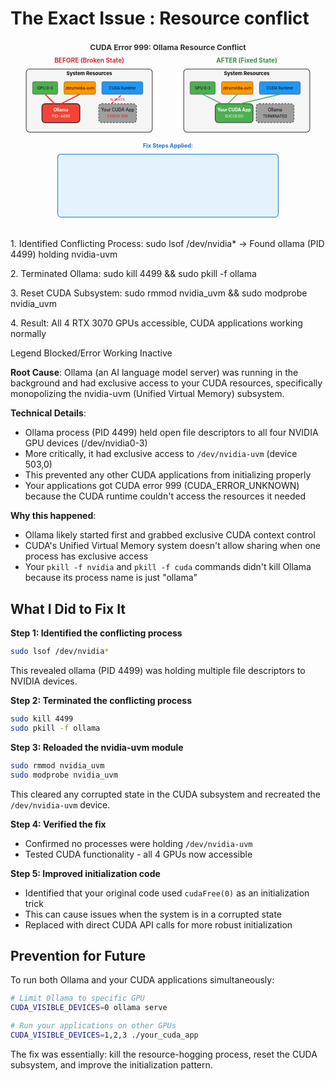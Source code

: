 # The Exact Issue : Resource conflict

<svg viewBox="0 0 1000 600" xmlns="http://www.w3.org/2000/svg">
  <!-- Title -->
  <text x="500" y="30" text-anchor="middle" font-size="24" font-weight="bold" fill="#333">
    CUDA Error 999: Ollama Resource Conflict
  </text>
  
  <!-- BEFORE section -->
  <text x="250" y="70" text-anchor="middle" font-size="20" font-weight="bold" fill="#d32f2f">
    BEFORE (Broken State)
  </text>
  
  <!-- System box -->
  <rect x="50" y="90" width="400" height="200" fill="#f5f5f5" stroke="#333" stroke-width="2" rx="10"/>
  <text x="250" y="110" text-anchor="middle" font-size="16" font-weight="bold">System Resources</text>
  
  <!-- GPU devices -->
  <rect x="70" y="130" width="80" height="40" fill="#4caf50" stroke="#333" rx="5"/>
  <text x="110" y="155" text-anchor="middle" font-size="12">GPU 0-3</text>
  
  <!-- nvidia-uvm device -->
  <rect x="170" y="130" width="100" height="40" fill="#ff9800" stroke="#333" rx="5"/>
  <text x="220" y="155" text-anchor="middle" font-size="12">/dev/nvidia-uvm</text>
  
  <!-- CUDA Runtime -->
  <rect x="290" y="130" width="130" height="40" fill="#2196f3" stroke="#333" rx="5"/>
  <text x="355" y="155" text-anchor="middle" font-size="12">CUDA Runtime</text>
  
  <!-- Ollama process -->
  <rect x="100" y="200" width="120" height="60" fill="#f44336" stroke="#333" stroke-width="3" rx="10"/>
  <text x="160" y="225" text-anchor="middle" font-size="14" font-weight="bold" fill="white">Ollama</text>
  <text x="160" y="245" text-anchor="middle" font-size="12" fill="white">PID: 4499</text>
  
  <!-- Exclusive lock arrows -->
  <path d="M 160 200 L 220 170" stroke="#f44336" stroke-width="4" marker-end="url(#redArrow)"/>
  <path d="M 140 200 L 110 170" stroke="#f44336" stroke-width="4" marker-end="url(#redArrow)"/>
  
  <!-- Your app trying to access -->
  <rect x="280" y="200" width="120" height="60" fill="#9e9e9e" stroke="#333" stroke-width="2" stroke-dasharray="5,5" rx="10"/>
  <text x="340" y="225" text-anchor="middle" font-size="14">Your CUDA App</text>
  <text x="340" y="245" text-anchor="middle" font-size="12" fill="#d32f2f">ERROR 999</text>
  
  <!-- Blocked access -->
  <path d="M 320 200 L 355 170" stroke="#d32f2f" stroke-width="3" stroke-dasharray="10,5" marker-end="url(#blockedArrow)"/>
  <text x="340" y="190" text-anchor="middle" font-size="10" fill="#d32f2f">BLOCKED</text>
  
  <!-- AFTER section -->
  <text x="750" y="70" text-anchor="middle" font-size="20" font-weight="bold" fill="#388e3c">
    AFTER (Fixed State)
  </text>
  
  <!-- System box -->
  <rect x="550" y="90" width="400" height="200" fill="#f5f5f5" stroke="#333" stroke-width="2" rx="10"/>
  <text x="750" y="110" text-anchor="middle" font-size="16" font-weight="bold">System Resources</text>
  
  <!-- GPU devices -->
  <rect x="570" y="130" width="80" height="40" fill="#4caf50" stroke="#333" rx="5"/>
  <text x="610" y="155" text-anchor="middle" font-size="12">GPU 0-3</text>
  
  <!-- nvidia-uvm device -->
  <rect x="670" y="130" width="100" height="40" fill="#ff9800" stroke="#333" rx="5"/>
  <text x="720" y="155" text-anchor="middle" font-size="12">/dev/nvidia-uvm</text>
  
  <!-- CUDA Runtime -->
  <rect x="790" y="130" width="130" height="40" fill="#2196f3" stroke="#333" rx="5"/>
  <text x="855" y="155" text-anchor="middle" font-size="12">CUDA Runtime</text>
  
  <!-- Your app working -->
  <rect x="650" y="200" width="120" height="60" fill="#4caf50" stroke="#333" stroke-width="2" rx="10"/>
  <text x="710" y="225" text-anchor="middle" font-size="14" fill="white" font-weight="bold">Your CUDA App</text>
  <text x="710" y="245" text-anchor="middle" font-size="12" fill="white">SUCCESS!</text>
  
  <!-- Successful access arrows -->
  <path d="M 690 200 L 720 170" stroke="#4caf50" stroke-width="3" marker-end="url(#greenArrow)"/>
  <path d="M 670 200 L 610 170" stroke="#4caf50" stroke-width="3" marker-end="url(#greenArrow)"/>
  <path d="M 730 200 L 855 170" stroke="#4caf50" stroke-width="3" marker-end="url(#greenArrow)"/>
  
  <!-- Ollama terminated -->
  <rect x="780" y="200" width="120" height="60" fill="#9e9e9e" stroke="#333" stroke-width="2" stroke-dasharray="5,5" rx="10"/>
  <text x="840" y="225" text-anchor="middle" font-size="14">Ollama</text>
  <text x="840" y="245" text-anchor="middle" font-size="12">TERMINATED</text>
  
  <!-- Fix steps -->
  <text x="500" y="340" text-anchor="middle" font-size="18" font-weight="bold" fill="#1976d2">
    Fix Steps Applied:
  </text>
  
  <rect x="150" y="360" width="700" height="200" fill="#e3f2fd" stroke="#1976d2" stroke-width="2" rx="10"/>
  
  <text x="180" y="390" font-size="16" font-weight="bold" fill="#1976d2">1. Identified Conflicting Process:</text>
  <text x="200" y="410" font-size="14" fill="#333">sudo lsof /dev/nvidia* → Found ollama (PID 4499) holding nvidia-uvm</text>
  
  <text x="180" y="440" font-size="16" font-weight="bold" fill="#1976d2">2. Terminated Ollama:</text>
  <text x="200" y="460" font-size="14" fill="#333">sudo kill 4499 && sudo pkill -f ollama</text>
  
  <text x="180" y="490" font-size="16" font-weight="bold" fill="#1976d2">3. Reset CUDA Subsystem:</text>
  <text x="200" y="510" font-size="14" fill="#333">sudo rmmod nvidia_uvm && sudo modprobe nvidia_uvm</text>
  
  <text x="180" y="540" font-size="16" font-weight="bold" fill="#1976d2">4. Result:</text>
  <text x="200" y="560" font-size="14" fill="#333">All 4 RTX 3070 GPUs accessible, CUDA applications working normally</text>
  
  <!-- Arrow markers -->
  <defs>
    <marker id="redArrow" markerWidth="10" markerHeight="10" refX="9" refY="3" orient="auto" markerUnits="strokeWidth">
      <path d="M0,0 L0,6 L9,3 z" fill="#f44336"/>
    </marker>
    <marker id="greenArrow" markerWidth="10" markerHeight="10" refX="9" refY="3" orient="auto" markerUnits="strokeWidth">
      <path d="M0,0 L0,6 L9,3 z" fill="#4caf50"/>
    </marker>
    <marker id="blockedArrow" markerWidth="10" markerHeight="10" refX="9" refY="3" orient="auto" markerUnits="strokeWidth">
      <path d="M0,0 L0,6 L9,3 z" fill="#d32f2f"/>
    </marker>
  </defs>
  
  <!-- Legend -->
  <rect x="10" y="480" width="120" height="100" fill="#ffffff" stroke="#333" stroke-width="1" rx="5"/>
  <text x="70" y="500" text-anchor="middle" font-size="14" font-weight="bold">Legend</text>
  <rect x="20" y="510" width="15" height="10" fill="#f44336"/>
  <text x="45" y="520" font-size="12">Blocked/Error</text>
  <rect x="20" y="530" width="15" height="10" fill="#4caf50"/>
  <text x="45" y="540" font-size="12">Working</text>
  <rect x="20" y="550" width="15" height="10" fill="#9e9e9e" stroke-dasharray="2,2"/>
  <text x="45" y="560" font-size="12">Inactive</text>
</svg>

**Root Cause**: Ollama (an AI language model server) was running in the background and had exclusive access to your CUDA resources, specifically monopolizing the nvidia-uvm (Unified Virtual Memory) subsystem.

**Technical Details**:
- Ollama process (PID 4499) held open file descriptors to all four NVIDIA GPU devices (/dev/nvidia0-3) 
- More critically, it had exclusive access to `/dev/nvidia-uvm` (device 503,0)
- This prevented any other CUDA applications from initializing properly
- Your applications got CUDA error 999 (CUDA_ERROR_UNKNOWN) because the CUDA runtime couldn't access the resources it needed

**Why this happened**: 
- Ollama likely started first and grabbed exclusive CUDA context control
- CUDA's Unified Virtual Memory system doesn't allow sharing when one process has exclusive access
- Your `pkill -f nvidia` and `pkill -f cuda` commands didn't kill Ollama because its process name is just "ollama"

## What I Did to Fix It

**Step 1: Identified the conflicting process**
```bash
sudo lsof /dev/nvidia*
```
This revealed ollama (PID 4499) was holding multiple file descriptors to NVIDIA devices.

**Step 2: Terminated the conflicting process**
```bash
sudo kill 4499
sudo pkill -f ollama
```

**Step 3: Reloaded the nvidia-uvm module**
```bash
sudo rmmod nvidia_uvm
sudo modprobe nvidia_uvm
```
This cleared any corrupted state in the CUDA subsystem and recreated the `/dev/nvidia-uvm` device.

**Step 4: Verified the fix**
- Confirmed no processes were holding `/dev/nvidia-uvm`
- Tested CUDA functionality - all 4 GPUs now accessible

**Step 5: Improved initialization code**
- Identified that your original code used `cudaFree(0)` as an initialization trick
- This can cause issues when the system is in a corrupted state
- Replaced with direct CUDA API calls for more robust initialization

## Prevention for Future

To run both Ollama and your CUDA applications simultaneously:
```bash
# Limit Ollama to specific GPU
CUDA_VISIBLE_DEVICES=0 ollama serve

# Run your applications on other GPUs
CUDA_VISIBLE_DEVICES=1,2,3 ./your_cuda_app
```

The fix was essentially: kill the resource-hogging process, reset the CUDA subsystem, and improve the initialization pattern.
